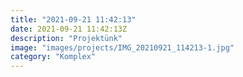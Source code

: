```yaml
---
title: "2021-09-21 11:42:13"
date: 2021-09-21 11:42:13Z
description: "Projektünk"
image: "images/projects/IMG_20210921_114213-1.jpg"
category: "Komplex"
---
```

